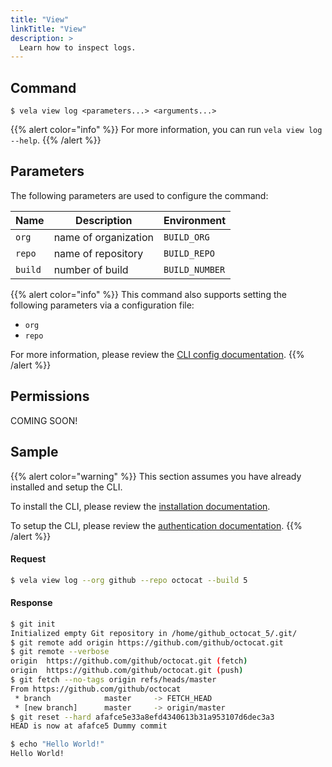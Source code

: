 ```yaml
---
title: "View"
linkTitle: "View"
description: >
  Learn how to inspect logs.
---
```


## Command

```
$ vela view log <parameters...> <arguments...>
```

{{% alert color="info" %}}
For more information, you can run `vela view log --help`.
{{% /alert %}}

## Parameters

The following parameters are used to configure the command:

| Name    | Description          | Environment    |
| ------- | -------------------- | -------------- |
| `org`   | name of organization | `BUILD_ORG`    |
| `repo`  | name of repository   | `BUILD_REPO`   |
| `build` | number of build      | `BUILD_NUMBER` |

{{% alert color="info" %}}
This command also supports setting the following parameters via a configuration file:

- `org`
- `repo`

For more information, please review the [CLI config documentation](/docs/cli/config/).
{{% /alert %}}

## Permissions

COMING SOON!

## Sample

{{% alert color="warning" %}}
This section assumes you have already installed and setup the CLI.

To install the CLI, please review the [installation documentation](/docs/cli/install/).

To setup the CLI, please review the [authentication documentation](/docs/cli/authentication).
{{% /alert %}}

#### Request

```sh
$ vela view log --org github --repo octocat --build 5
```

#### Response

```sh
$ git init
Initialized empty Git repository in /home/github_octocat_5/.git/
$ git remote add origin https://github.com/github/octocat.git
$ git remote --verbose
origin  https://github.com/github/octocat.git (fetch)
origin  https://github.com/github/octocat.git (push)
$ git fetch --no-tags origin refs/heads/master
From https://github.com/github/octocat
 * branch            master     -> FETCH_HEAD
 * [new branch]      master     -> origin/master
$ git reset --hard afafce5e33a8efd4340613b31a953107d6dec3a3
HEAD is now at afafce5 Dummy commit

$ echo "Hello World!"
Hello World!
```
